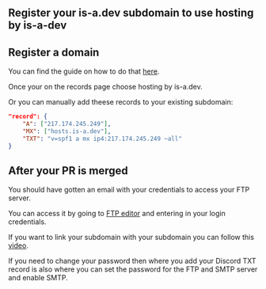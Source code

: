 ## Register your is-a.dev subdomain to use hosting by is-a-dev

## Register a domain
You can find the guide on how to do that [here](https://is-a.dev/docs/dashboard).

Once your on the records page choose hosting by is-a.dev.

Or you can manually add theese records to your existing subdomain:

```json
"record": {
    "A": ["217.174.245.249"],
    "MX": ["hosts.is-a.dev"],
    "TXT": "v=spf1 a mx ip4:217.174.245.249 ~all"
}
```

## After your PR is merged
You should have gotten an email with your credentials to access your FTP server.

You can access it by going to [FTP editor](https://www.net2ftp.com/index.php?protocol=FTP&ftpserver=hosts.is-a.dev&ftpserverport=21&sshfingerprint=&language=en&skin=shinra&ftpmode=automatic&passivemode=yes&viewmode=list&sort=&sortorder=&state=login_small&state2=bookmark&go_to_state=browse&go_to_state2=main&directory=&entry=/) and entering in your login credentials.

If you want to link your subdomain with your subdomain you can follow this [video](https://www.loom.com/share/f5ed7997364a435caa126ae7fd1d0485?sid=bd4eeb3a-341c-4262-86d3-11d1c6fa6070).

If you need to change your password then where you add your Discord TXT record is also where you can set the password for the FTP and SMTP server and enable SMTP.


